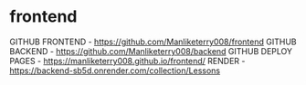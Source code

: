 # frontend

GITHUB FRONTEND - https://github.com/Manliketerry008/frontend
GITHUB BACKEND - https://github.com/Manliketerry008/backend
GITHUB DEPLOY PAGES - https://manliketerry008.github.io/frontend/
RENDER - https://backend-sb5d.onrender.com/collection/Lessons
